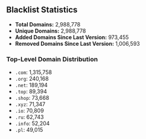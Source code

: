 ## Blacklist Statistics

- **Total Domains:** 2,988,778
- **Unique Domains:** 2,988,778
- **Added Domains Since Last Version:** 973,455
- **Removed Domains Since Last Version:** 1,006,593

### Top-Level Domain Distribution

-  `.com`: 1,315,758
-  `.org`: 240,168
-  `.net`: 189,194
-  `.top`: 89,394
-  `.shop`: 73,668
-  `.xyz`: 71,347
-  `.io`: 70,809
-  `.ru`: 62,743
-  `.info`: 52,204
-  `.pl`: 49,015
